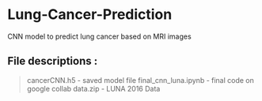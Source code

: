 # Lung-Cancer-Prediction
CNN model to predict lung cancer based on MRI images

## File descriptions : 
> cancerCNN.h5 - saved model file 
> final_cnn_luna.ipynb - final code on google collab
> data.zip - LUNA 2016 Data
